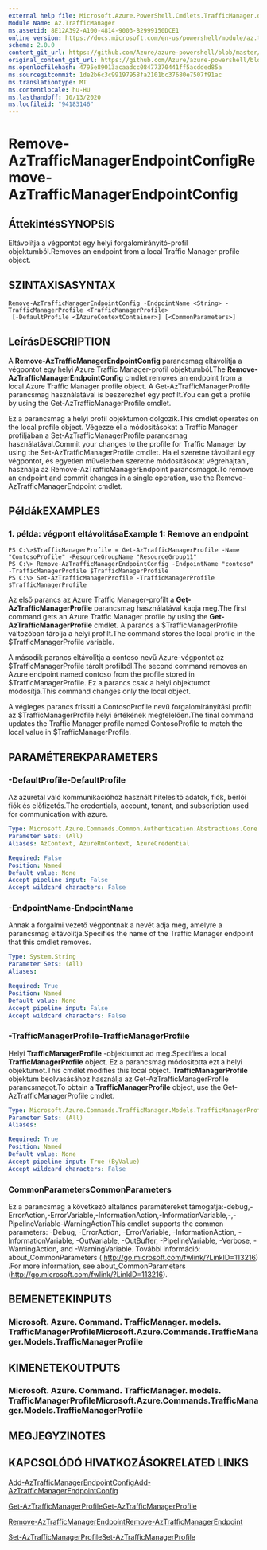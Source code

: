 ```yaml
---
external help file: Microsoft.Azure.PowerShell.Cmdlets.TrafficManager.dll-Help.xml
Module Name: Az.TrafficManager
ms.assetid: 8E12A392-A100-4814-9003-B2999150DCE1
online version: https://docs.microsoft.com/en-us/powershell/module/az.trafficmanager/remove-aztrafficmanagerendpointconfig
schema: 2.0.0
content_git_url: https://github.com/Azure/azure-powershell/blob/master/src/TrafficManager/TrafficManager/help/Remove-AzTrafficManagerEndpointConfig.md
original_content_git_url: https://github.com/Azure/azure-powershell/blob/master/src/TrafficManager/TrafficManager/help/Remove-AzTrafficManagerEndpointConfig.md
ms.openlocfilehash: 4795e89013acaadcc08477370441ff5acdded85a
ms.sourcegitcommit: 1de2b6c3c99197958fa2101bc37680e7507f91ac
ms.translationtype: MT
ms.contentlocale: hu-HU
ms.lasthandoff: 10/13/2020
ms.locfileid: "94183146"
---
```

# <span data-ttu-id="fe3fb-101">Remove-AzTrafficManagerEndpointConfig</span><span class="sxs-lookup"><span data-stu-id="fe3fb-101">Remove-AzTrafficManagerEndpointConfig</span></span>

## <span data-ttu-id="fe3fb-102">Áttekintés</span><span class="sxs-lookup"><span data-stu-id="fe3fb-102">SYNOPSIS</span></span>
<span data-ttu-id="fe3fb-103">Eltávolítja a végpontot egy helyi forgalomirányító-profil objektumból.</span><span class="sxs-lookup"><span data-stu-id="fe3fb-103">Removes an endpoint from a local Traffic Manager profile object.</span></span>

## <span data-ttu-id="fe3fb-104">SZINTAXISA</span><span class="sxs-lookup"><span data-stu-id="fe3fb-104">SYNTAX</span></span>

```
Remove-AzTrafficManagerEndpointConfig -EndpointName <String> -TrafficManagerProfile <TrafficManagerProfile>
 [-DefaultProfile <IAzureContextContainer>] [<CommonParameters>]
```

## <span data-ttu-id="fe3fb-105">Leírás</span><span class="sxs-lookup"><span data-stu-id="fe3fb-105">DESCRIPTION</span></span>
<span data-ttu-id="fe3fb-106">A **Remove-AzTrafficManagerEndpointConfig** parancsmag eltávolítja a végpontot egy helyi Azure Traffic Manager-profil objektumból.</span><span class="sxs-lookup"><span data-stu-id="fe3fb-106">The **Remove-AzTrafficManagerEndpointConfig** cmdlet removes an endpoint from a local Azure Traffic Manager profile object.</span></span>
<span data-ttu-id="fe3fb-107">A Get-AzTrafficManagerProfile parancsmag használatával is beszerezhet egy profilt.</span><span class="sxs-lookup"><span data-stu-id="fe3fb-107">You can get a profile by using the Get-AzTrafficManagerProfile cmdlet.</span></span>

<span data-ttu-id="fe3fb-108">Ez a parancsmag a helyi profil objektumon dolgozik.</span><span class="sxs-lookup"><span data-stu-id="fe3fb-108">This cmdlet operates on the local profile object.</span></span>
<span data-ttu-id="fe3fb-109">Végezze el a módosításokat a Traffic Manager profiljában a Set-AzTrafficManagerProfile parancsmag használatával.</span><span class="sxs-lookup"><span data-stu-id="fe3fb-109">Commit your changes to the profile for Traffic Manager by using the Set-AzTrafficManagerProfile cmdlet.</span></span>
<span data-ttu-id="fe3fb-110">Ha el szeretne távolítani egy végpontot, és egyetlen műveletben szeretne módosításokat végrehajtani, használja az Remove-AzTrafficManagerEndpoint parancsmagot.</span><span class="sxs-lookup"><span data-stu-id="fe3fb-110">To remove an endpoint and commit changes in a single operation, use the Remove-AzTrafficManagerEndpoint cmdlet.</span></span>

## <span data-ttu-id="fe3fb-111">Példák</span><span class="sxs-lookup"><span data-stu-id="fe3fb-111">EXAMPLES</span></span>

### <span data-ttu-id="fe3fb-112">1. példa: végpont eltávolítása</span><span class="sxs-lookup"><span data-stu-id="fe3fb-112">Example 1: Remove an endpoint</span></span>
```
PS C:\>$TrafficManagerProfile = Get-AzTrafficManagerProfile -Name "ContosoProfile" -ResourceGroupName "ResourceGroup11"
PS C:\> Remove-AzTrafficManagerEndpointConfig -EndpointName "contoso" -TrafficManagerProfile $TrafficManagerProfile 
PS C:\> Set-AzTrafficManagerProfile -TrafficManagerProfile $TrafficManagerProfile
```

<span data-ttu-id="fe3fb-113">Az első parancs az Azure Traffic Manager-profilt a **Get-AzTrafficManagerProfile** parancsmag használatával kapja meg.</span><span class="sxs-lookup"><span data-stu-id="fe3fb-113">The first command gets an Azure Traffic Manager profile by using the **Get-AzTrafficManagerProfile** cmdlet.</span></span>
<span data-ttu-id="fe3fb-114">A parancs a $TrafficManagerProfile változóban tárolja a helyi profilt.</span><span class="sxs-lookup"><span data-stu-id="fe3fb-114">The command stores the local profile in the $TrafficManagerProfile variable.</span></span>

<span data-ttu-id="fe3fb-115">A második parancs eltávolítja a contoso nevű Azure-végpontot az $TrafficManagerProfile tárolt profilból.</span><span class="sxs-lookup"><span data-stu-id="fe3fb-115">The second command removes an Azure endpoint named contoso from the profile stored in $TrafficManagerProfile.</span></span>
<span data-ttu-id="fe3fb-116">Ez a parancs csak a helyi objektumot módosítja.</span><span class="sxs-lookup"><span data-stu-id="fe3fb-116">This command changes only the local object.</span></span>

<span data-ttu-id="fe3fb-117">A végleges parancs frissíti a ContosoProfile nevű forgalomirányítási profilt az $TrafficManagerProfile helyi értékének megfelelően.</span><span class="sxs-lookup"><span data-stu-id="fe3fb-117">The final command updates the Traffic Manager profile named ContosoProfile to match the local value in $TrafficManagerProfile.</span></span>

## <span data-ttu-id="fe3fb-118">PARAMÉTEREK</span><span class="sxs-lookup"><span data-stu-id="fe3fb-118">PARAMETERS</span></span>

### <span data-ttu-id="fe3fb-119">-DefaultProfile</span><span class="sxs-lookup"><span data-stu-id="fe3fb-119">-DefaultProfile</span></span>
<span data-ttu-id="fe3fb-120">Az azuretal való kommunikációhoz használt hitelesítő adatok, fiók, bérlői fiók és előfizetés.</span><span class="sxs-lookup"><span data-stu-id="fe3fb-120">The credentials, account, tenant, and subscription used for communication with azure.</span></span>

```yaml
Type: Microsoft.Azure.Commands.Common.Authentication.Abstractions.Core.IAzureContextContainer
Parameter Sets: (All)
Aliases: AzContext, AzureRmContext, AzureCredential

Required: False
Position: Named
Default value: None
Accept pipeline input: False
Accept wildcard characters: False
```

### <span data-ttu-id="fe3fb-121">-EndpointName</span><span class="sxs-lookup"><span data-stu-id="fe3fb-121">-EndpointName</span></span>
<span data-ttu-id="fe3fb-122">Annak a forgalmi vezető végpontnak a nevét adja meg, amelyre a parancsmag eltávolítja.</span><span class="sxs-lookup"><span data-stu-id="fe3fb-122">Specifies the name of the Traffic Manager endpoint that this cmdlet removes.</span></span>

```yaml
Type: System.String
Parameter Sets: (All)
Aliases:

Required: True
Position: Named
Default value: None
Accept pipeline input: False
Accept wildcard characters: False
```

### <span data-ttu-id="fe3fb-123">-TrafficManagerProfile</span><span class="sxs-lookup"><span data-stu-id="fe3fb-123">-TrafficManagerProfile</span></span>
<span data-ttu-id="fe3fb-124">Helyi **TrafficManagerProfile** -objektumot ad meg.</span><span class="sxs-lookup"><span data-stu-id="fe3fb-124">Specifies a local **TrafficManagerProfile** object.</span></span>
<span data-ttu-id="fe3fb-125">Ez a parancsmag módosította ezt a helyi objektumot.</span><span class="sxs-lookup"><span data-stu-id="fe3fb-125">This cmdlet modifies this local object.</span></span>
<span data-ttu-id="fe3fb-126">**TrafficManagerProfile** objektum beolvasásához használja az Get-AzTrafficManagerProfile parancsmagot.</span><span class="sxs-lookup"><span data-stu-id="fe3fb-126">To obtain a **TrafficManagerProfile** object, use the Get-AzTrafficManagerProfile cmdlet.</span></span>

```yaml
Type: Microsoft.Azure.Commands.TrafficManager.Models.TrafficManagerProfile
Parameter Sets: (All)
Aliases:

Required: True
Position: Named
Default value: None
Accept pipeline input: True (ByValue)
Accept wildcard characters: False
```

### <span data-ttu-id="fe3fb-127">CommonParameters</span><span class="sxs-lookup"><span data-stu-id="fe3fb-127">CommonParameters</span></span>
<span data-ttu-id="fe3fb-128">Ez a parancsmag a következő általános paramétereket támogatja:-debug,-ErrorAction,-ErrorVariable,-InformationAction,-InformationVariable,-,-PipelineVariable-WarningAction</span><span class="sxs-lookup"><span data-stu-id="fe3fb-128">This cmdlet supports the common parameters: -Debug, -ErrorAction, -ErrorVariable, -InformationAction, -InformationVariable, -OutVariable, -OutBuffer, -PipelineVariable, -Verbose, -WarningAction, and -WarningVariable.</span></span> <span data-ttu-id="fe3fb-129">További információ: about_CommonParameters ( http://go.microsoft.com/fwlink/?LinkID=113216) .</span><span class="sxs-lookup"><span data-stu-id="fe3fb-129">For more information, see about_CommonParameters (http://go.microsoft.com/fwlink/?LinkID=113216).</span></span>

## <span data-ttu-id="fe3fb-130">BEMENETEK</span><span class="sxs-lookup"><span data-stu-id="fe3fb-130">INPUTS</span></span>

### <span data-ttu-id="fe3fb-131">Microsoft. Azure. Command. TrafficManager. models. TrafficManagerProfile</span><span class="sxs-lookup"><span data-stu-id="fe3fb-131">Microsoft.Azure.Commands.TrafficManager.Models.TrafficManagerProfile</span></span>

## <span data-ttu-id="fe3fb-132">KIMENETEK</span><span class="sxs-lookup"><span data-stu-id="fe3fb-132">OUTPUTS</span></span>

### <span data-ttu-id="fe3fb-133">Microsoft. Azure. Command. TrafficManager. models. TrafficManagerProfile</span><span class="sxs-lookup"><span data-stu-id="fe3fb-133">Microsoft.Azure.Commands.TrafficManager.Models.TrafficManagerProfile</span></span>

## <span data-ttu-id="fe3fb-134">MEGJEGYZI</span><span class="sxs-lookup"><span data-stu-id="fe3fb-134">NOTES</span></span>

## <span data-ttu-id="fe3fb-135">KAPCSOLÓDÓ HIVATKOZÁSOK</span><span class="sxs-lookup"><span data-stu-id="fe3fb-135">RELATED LINKS</span></span>

[<span data-ttu-id="fe3fb-136">Add-AzTrafficManagerEndpointConfig</span><span class="sxs-lookup"><span data-stu-id="fe3fb-136">Add-AzTrafficManagerEndpointConfig</span></span>](./Add-AzTrafficManagerEndpointConfig.md)

[<span data-ttu-id="fe3fb-137">Get-AzTrafficManagerProfile</span><span class="sxs-lookup"><span data-stu-id="fe3fb-137">Get-AzTrafficManagerProfile</span></span>](./Get-AzTrafficManagerProfile.md)

[<span data-ttu-id="fe3fb-138">Remove-AzTrafficManagerEndpoint</span><span class="sxs-lookup"><span data-stu-id="fe3fb-138">Remove-AzTrafficManagerEndpoint</span></span>](./Remove-AzTrafficManagerEndpoint.md)

[<span data-ttu-id="fe3fb-139">Set-AzTrafficManagerProfile</span><span class="sxs-lookup"><span data-stu-id="fe3fb-139">Set-AzTrafficManagerProfile</span></span>](./Set-AzTrafficManagerProfile.md)


